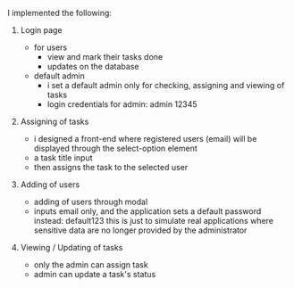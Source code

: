 I implemented the following:

1. Login page
    - for users
        - view and mark their tasks done
        - updates on the database
    - default admin
        - i set a default admin only for checking, assigning and viewing of tasks
        - login credentials for admin:
            admin
            12345

2. Assigning of tasks
    - i designed a front-end where registered users (email) will be displayed through
        the select-option element
    - a task title input
    - then assigns the task to the selected user

3. Adding of users
    - adding of users through modal
    - inputs email only, and the application sets a default password instead: default123
        this is just to simulate real applications where sensitive data are no longer provided
        by the administrator

4. Viewing / Updating of tasks
    - only the admin can assign task
    - admin can update a task's status

